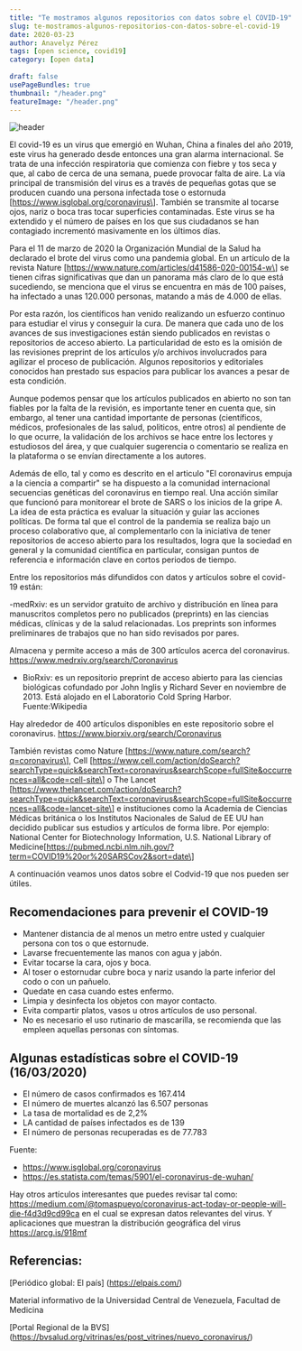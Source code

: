 ```yaml
---
title: "Te mostramos algunos repositorios con datos sobre el COVID-19"
slug: te-mostramos-algunos-repositorios-con-datos-sobre-el-covid-19
date: 2020-03-23
author: Anavelyz Pérez
tags: [open science, covid19]
category: [open data]
 
draft: false
usePageBundles: true
thumbnail: "/header.png"
featureImage: "/header.png"
---
```



<!-- # Te mostramos algunos repositorios con datos sobre el COVID-19 -->

![header](../../../images/blog/te-mostramos-algunos-repositorios-con-datos-sobre-el-covid-19/header.png)

El covid-19 es un virus que emergió en Wuhan, China a finales del año 2019, este
virus ha generado desde entonces una gran alarma internacional. Se trata de una
infección respiratoria que comienza con fiebre y tos seca y que, al cabo de
cerca de una semana, puede provocar falta de aire. La vía principal de
transmisión del virus es a través de pequeñas gotas que se
producen cuando una persona infectada tose o estornuda
\[https://www.isglobal.org/coronavirus\]. También se transmite al tocarse ojos,
nariz o boca tras tocar superficies contaminadas.  Este virus se ha extendido y
el número de países en los que sus ciudadanos se han contagiado incrementó
masivamente en los últimos días.

<!-- TEASER_END -->

Para el 11 de marzo de 2020 la Organización Mundial de la Salud ha declarado el
brote del virus como una pandemia global. En un artículo de la revista Nature
\[https://www.nature.com/articles/d41586-020-00154-w\] se tienen cifras
significativas que dan un panorama más claro de lo que está sucediendo, se
menciona que el virus se encuentra en más de 100 países, ha infectado a unas
120.000 personas, matando a más de 4.000 de ellas.

Por esta razón, los científicos han venido realizando un esfuerzo continuo para
estudiar el virus y conseguir la cura. De manera que cada uno de los avances de
sus investigaciones están siendo publicados en revistas o repositorios de acceso abierto. La
particularidad de esto es la omisión de las revisiones preprint de los artículos
y/o archivos involucrados para agilizar el proceso de publicación. Algunos
repositorios y editoriales conocidos han prestado sus espacios para publicar los
avances a pesar de esta condición.

Aunque podemos pensar que los artículos publicados en abierto no son tan fiables por la falta de
la revisión, es importante tener en cuenta que, sin embargo, al tener una cantidad importante de personas
(científicos, médicos, profesionales de las salud, politicos, entre otros) al
pendiente de lo que ocurre, la validación de los archivos se hace entre los
lectores y estudiosos del área, y que cualquier sugerencia o comentario se realiza en
la plataforma o se envían directamente a los autores.

Además de ello, tal y como es descrito en el articulo "El coronavirus empuja a
la ciencia a compartir" se ha dispuesto a la comunidad internacional secuencias
genéticas del coronavirus en tiempo real. Una acción similar que funcionó para
monitorear el brote de SARS o los inicios de la gripe A. La idea de esta práctica es
evaluar la situación y guiar las acciones políticas. De forma tal que el control
de la pandemia se realiza bajo un proceso colaborativo que, al complementarlo
con la iniciativa de tener repositorios de acceso abierto para los resultados, logra que la sociedad
en general y la comunidad científica en particular, consigan puntos de referencia e información
clave en cortos periodos de tiempo.

Entre los repositorios más difundidos con datos y artículos sobre el
covid-19 están:

-medRxiv: es un servidor gratuito de archivo y distribución en línea para
manuscritos completos pero no publicados (preprints) en las ciencias médicas,
clínicas y de la salud relacionadas. Los preprints son informes preliminares de
trabajos que no han sido revisados por pares.

Almacena y permite acceso a más de 300 artículos acerca del coronavirus.
https://www.medrxiv.org/search/Coronavirus

- BioRxiv: es un repositorio preprint de acceso abierto para las ciencias
  biológicas cofundado por John Inglis y Richard Sever en noviembre de 2013.
  Está alojado en el Laboratorio Cold Spring Harbor. Fuente:Wikipedia

Hay alrededor de 400 artículos disponibles en este repositorio sobre el
coronavirus. https://www.biorxiv.org/search/Coronavirus

También revistas como Nature \[https://www.nature.com/search?q=coronavirus\], Cell
\[https://www.cell.com/action/doSearch?searchType=quick&searchText=coronavirus&searchScope=fullSite&occurrences=all&code=cell-site\]
o The Lancet
\[https://www.thelancet.com/action/doSearch?searchType=quick&searchText=coronavirus&searchScope=fullSite&occurrences=all&code=lancet-site\]
e instituciones como la Academia de Ciencias Médicas británica o los Institutos
Nacionales de Salud de EE UU han decidido publicar sus estudios y artículos de
forma libre. Por ejemplo: National Center for Biotechnology Information, U.S.
National Library of
Medicine\[https://pubmed.ncbi.nlm.nih.gov/?term=COVID19%20or%20SARSCov2&sort=date\]

A continuación veamos unos datos sobre el Codvid-19 que nos pueden ser útiles.

## Recomendaciones para prevenir el COVID-19

- Mantener distancia de al menos un metro entre usted y cualquier persona con
  tos o que estornude.
- Lavarse frecuentemente las manos con agua y jabón.
- Evitar tocarse la cara, ojos y boca.
- Al toser o estornudar cubre boca y nariz usando la parte inferior del codo o
  con un pañuelo.
- Quedate en casa cuando estes enfermo.
- Limpia y desinfecta los objetos con mayor contacto.
- Evita compartir platos, vasos u otros artículos de uso personal.
- No es necesario el uso rutinario de mascarilla, se recomienda que las empleen
  aquellas personas con síntomas.

## Algunas estadísticas sobre el COVID-19 (16/03/2020)

- El número de casos confirmados es 167.414
- El número de muertes alcanzó las 6.507 personas
- La tasa de mortalidad es de 2,2%
- LA cantidad de países infectados es de 139
- El número de personas recuperadas es de 77.783

Fuente:

- https://www.isglobal.org/coronavirus
- https://es.statista.com/temas/5901/el-coronavirus-de-wuhan/

Hay otros artículos interesantes que puedes revisar tal como:
https://medium.com/@tomaspueyo/coronavirus-act-today-or-people-will-die-f4d3d9cd99ca
en el cual se expresan datos relevantes del virus. Y aplicaciones que muestran
la distribución geográfica del virus https://arcg.is/918mf

## Referencias:

\[Periódico global: El país\] (https://elpais.com/)

Material informativo de la Universidad Central de Venezuela, Facultad de Medicina

\[Portal Regional de la BVS\] (https://bvsalud.org/vitrinas/es/post_vitrines/nuevo_coronavirus/)
